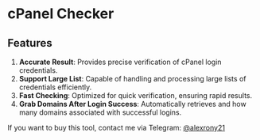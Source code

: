# cPanel Checker

## Features

1. **Accurate Result**: Provides precise verification of cPanel login credentials.
2. **Support Large List**: Capable of handling and processing large lists of credentials efficiently.
3. **Fast Checking**: Optimized for quick verification, ensuring rapid results.
4. **Grab Domains After Login Success**: Automatically retrieves and how many domains associated with successful logins.

If you want to buy this tool, contact me via Telegram: [@alexrony21](https://t.me/alexrony21)
